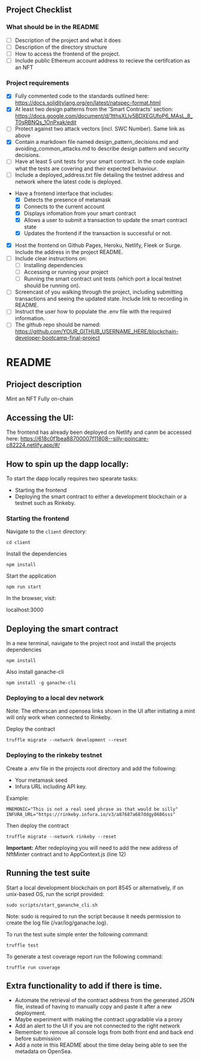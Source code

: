 ## Project Checklist

### What should be in the README

- [ ] Description of the project and what it does
- [ ] Description of the directory structure
- [ ] How to access the frontend of the project.
- [ ] Include public Ethereum account address to recieve the certifcation as an NFT

### Project requirements

- [x] Fully commented code to the standards outlined here: https://docs.soliditylang.org/en/latest/natspec-format.html
- [x] At least two design patterns from the 'Smart Contracts' section: https://docs.google.com/document/d/1tthsXLlv5BDXEGUfoP6_MAsL_8_T0sRBNQs_1OnPxak/edit
- [ ] Protect against two attack vectors (incl. SWC Number). Same link as above
- [x] Contain a markdown file named design_pattern_decisions.md and avoiding_common_attacks.md to describe design pattern and security decisions.
- [ ] Have at least 5 unit tests for your smart contract. In the code explain what the tests are covering and their expected behaviour.
- [ ] Include a deployed_address.txt file detailing the testnet address and network where the latest code is deployed.
- Have a frontend interface that includes:
  - [x] Detects the presence of metamask
  - [x] Connects to the current account
  - [x] Displays infomation from your smart contract
  - [x] Allows a user to submit a transaction to update the smart contract state
  - [x] Updates the frontend if the transaction is successful or not.
- [x] Host the frontend on Github Pages, Heroku, Netlify, Fleek or Surge. Include the address in the project README.
- [ ] Include clear instructions on:
  - [ ] Installing dependencies
  - [ ] Accessing or running your project
  - [ ] Running the smart contract unit tests (which port a local testnet should be running on).
- [ ] Screencast of you walking through the project, including submitting transactions and seeing the updated state. Include link to recording in README.
- [ ] Instruct the user how to populate the .env file with the required information.
- [ ] The github repo should be named: https://github.com/YOUR_GITHUB_USERNAME_HERE/blockchain-developer-bootcamp-final-project

# README

## Prioject description

Mint an NFT
Fully on-chain

## Accessing the UI:

The frontend has already been deployed on Netlify and canm be accessed here:
https://618c0f1bea88700007f11808--silly-poincare-c82224.netlify.app/#/

## How to spin up the dapp locally:

To start the dapp locally requires two spearate tasks:

- Starting the frontend
- Deploying the smart contract to either a development blockchain or a testnet such as Rinkeby.

### Starting the frontend

Navigate to the `client` directory:

```
cd client
```

Install the dependencies

```
npm install
```

Start the application

```
npm run start
```

In the browser, visit:

localhost:3000

## Deploying the smart contract

In a new terminal, navigate to the project root and install the projects dependencies

```
npm install
```

Also install ganache-cli

```
npm install -g ganache-cli
```

### Deploying to a local dev network

Note: The etherscan and opensea links shown in the UI after initiating a mint will only work when connected to Rinkeby.

Deploy the contract

```
truffle migrate --network development --reset
```

### Deploying to the rinkeby testnet

Create a .env file in the projects root directory and add the following:

- Your metamask seed
- Infura URL including API key.

Example:

```
MNEMONIC="This is not a real seed phrase as that would be silly"
INFURA_URL="https://rinkeby.infura.io/v3/a87687a687ddgy8686sss"
```

Then deploy the contract

```
truffle migrate --network rinkeby --reset
```

**Important:** After redeploying you will need to add the new address of NftMinter contract and to AppContext.js (line 12)

## Running the test suite

Start a local development blockchain on port 8545 or alternatively, if on unix-based OS, run the script provided:

```
sudo scripts/start_gananche_cli.sh
```

Note: sudo is required to run the script because it needs permission to create the log file (/var/log/ganache.log).

To run the test suite simple enter the following command:

```
truffle test
```

To generate a test coverage report run the following command:

```
truffle run coverage
```

## Extra functionality to add if there is time.

- Automate the retrieval of the contract address from the generated JSON file, instead of having to manually copy and paste it after a new deployment.
- Maybe experiment with making the contract upgradable via a proxy
- Add an alert to the UI if you are not connected to the right network
- Remember to remove all console logs from both front end and back end before submission
- Add a note in this README about the time delay being able to see the metadata on OpenSea.
